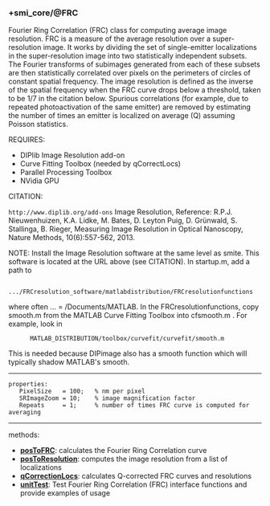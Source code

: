 ### +smi_core/@FRC

Fourier Ring Correlation (FRC) class for computing average image resolution.
FRC is a measure of the average resolution over a super-resolution image.  It
works by dividing the set of single-emitter localizations in the
super-resolution image into two statistically independent subsets.  The
Fourier transforms of subimages generated from each of these subsets are then
statistically correlated over pixels on the perimeters of circles of constant
spatial frequency.  The image resolution is defined as the inverse of the
spatial frequency when the FRC curve drops below a threshold, taken to be
1/7 in the citation below.  Spurious correlations (for example, due to
repeated photoactivation of the same emitter) are removed by estimating the
number of times an emitter is localized on average (Q) assuming Poisson
statistics.

REQUIRES:
- DIPlib Image Resolution add-on
- Curve Fitting Toolbox (needed by qCorrectLocs)
- Parallel Processing Toolbox
- NVidia GPU

CITATION:

   ```http://www.diplib.org/add-ons```
   Image Resolution, Reference: R.P.J. Nieuwenhuizen, K.A. Lidke, M. Bates,
   D. Leyton Puig, D. Grünwald, S. Stallinga, B. Rieger, Measuring Image
   Resolution in Optical Nanoscopy, Nature Methods, 10(6):557-562, 2013.

NOTE:
   Install the Image Resolution software at the same level as smite.
   This software is located at the URL above (see CITATION).  In startup.m,
   add a path to
```
      .../FRCresolution_software/matlabdistribution/FRCresolutionfunctions
```
   where often ... = /Documents/MATLAB.  In the FRCresolutionfunctions, copy
   smooth.m from the MATLAB Curve Fitting Toolbox into cfsmooth.m .  For
   example, look in
```
      MATLAB_DISTRIBUTION/toolbox/curvefit/curvefit/smooth.m
```
   This is needed because DIPimage also has a smooth function which will
   typically shadow MATLAB's smooth. 

---

```
properties:
   PixelSize   = 100;   % nm per pixel
   SRImageZoom = 10;    % image magnification factor
   Repeats     = 1;     % number of times FRC curve is computed for averaging
```

---

methods:
- **[posToFRC](posToFRC.m)**:
  calculates the Fourier Ring Correlation curve
- **[posToResolution](posToResolution.m)**:
  computes the image resolution from a list of localizations
- **[qCorrectionLocs](qCorrectionLocs.m)**:
  calculates Q-corrected FRC curves and resolutions
- **[unitTest](unitTest.m)**:
  Test Fourier Ring Correlation (FRC) interface functions and provide examples
  of usage
